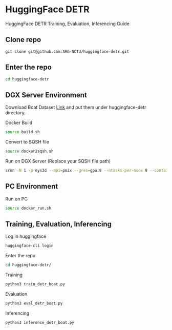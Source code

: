 # HuggingFace DETR

HuggingFace DETR Training, Evaluation, Inferencing Guide

## Clone repo 

```
git clone git@github.com:ARG-NCTU/huggingface-detr.git
``` 

## Enter the repo

```bash
cd huggingface-detr
```

## DGX Server Environment

Download Boat Dataset [Link](http://gofile.me/773h8/UwcuiA7MG) and put them under huggingface-detr directory.

Docker Build

```bash
source build.sh
```

Convert to SQSH file

```bash
source docker2sqsh.sh 
```

Run on DGX Server (Replace your SQSH file path)

```bash
srun -N 1 -p eys3d --mpi=pmix --gres=gpu:8 --ntasks-per-node 8 --container-image dgx_gpu.sqsh --container-writable --pty /bin/bash
```

## PC Environment

Run on PC

```bash
source docker_run.sh
```

## Training, Evaluation, Inferencing

Log in huggingface

```bash
huggingface-cli login
```

Enter the repo

```bash
cd huggingface-detr/
```

Training

```bash
python3 train_detr_boat.py
```

Evaluation

```bash
python3 eval_detr_boat.py
```

Inferencing

```bash
python3 inference_detr_boat.py
```
